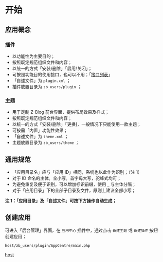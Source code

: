 # 开始

## 应用概念

### 插件

- 以功能性为主要目的；
- 按照既定规范组织文件和内容；
- 以统一的方式「安装/删除」「启用/关闭」；
- 可按照功能目的使用接口，也可以不用；「[接口列表](dev-interfaces "docs-zblogphp 接口列表")」
- 「自述文件」为 `plugin.xml` ；
- 插件放置目录为 `zb_users/plugin` ；

### 主题

- 用于定制 Z-Blog 前台界面，提供布局效果及样式；
- 按照既定规范组织文件和内容；
- 以统一的方式「安装/删除」「更换]，一般情况下只能使用一款主题；
- 可按需「内置」功能性效果；
- 「自述文件」为 `theme.xml` ；
- 主题放置目录为 `zb_users/theme` ；

## 通用规范

- 「应用目录名」应与「应用 ID」相同，系统也以此作为识别；（注 1）
- 对于 ID 命名的主体，全小写，首字母大写，驼峰式均可；
- 为避免重复及便于识别，可以增加标识前缀，使用 `_` 与主体分隔；
- 对于「应用目录」下的全部子目录及文件，原则上建议全部小写；

**注 1：「应用目录」及「自述文件」可按下方操作自动生成；**

## 创建应用

可进入「后台管理」界面，在 `应用中心` 插件中，通过点击 `新建主题` 或 `新建插件` 按钮创建应用；

`host/zb_users/plugin/AppCentre/main.php`

[host](terms/host.md ':include')
